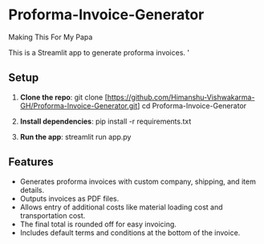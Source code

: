# Proforma-Invoice-Generator
Making This For My Papa


This is a Streamlit app to generate proforma invoices.
'
## Setup

1. **Clone the repo**:
    git clone [https://github.com/Himanshu-Vishwakarma-GH/Proforma-Invoice-Generator.git]
    cd Proforma-Invoice-Generator

 2. **Install dependencies**:
    pip install -r requirements.txt

 3. **Run the app**:
    streamlit run app.py

 ## Features

 - Generates proforma invoices with custom company, shipping, and item details.
 - Outputs invoices as PDF files.
 - Allows entry of additional costs like material loading cost and transportation cost.
 - The final total is rounded off for easy invoicing.
 - Includes default terms and conditions at the bottom of the invoice.

